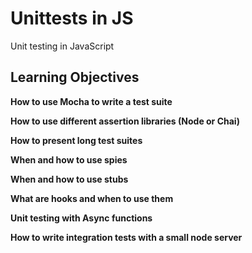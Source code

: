 # Unittests in JS
Unit testing in JavaScript

## Learning Objectives
**How to use Mocha to write a test suite**

**How to use different assertion libraries (Node or Chai)**

**How to present long test suites**

**When and how to use spies**

**When and how to use stubs**

**What are hooks and when to use them**

**Unit testing with Async functions**

**How to write integration tests with a small node server**
